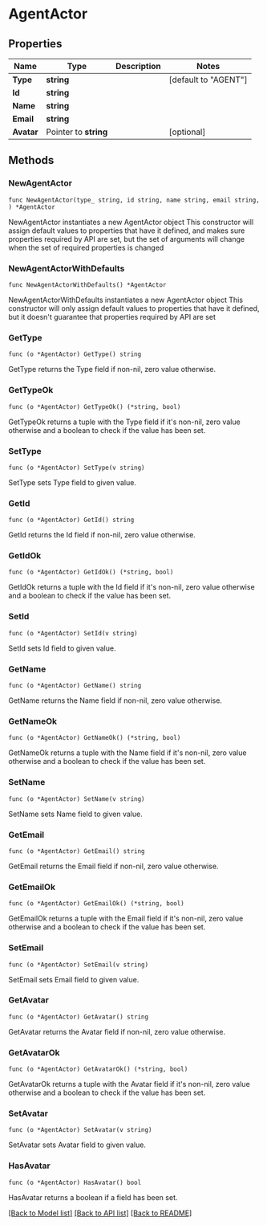 # AgentActor

## Properties

Name | Type | Description | Notes
------------ | ------------- | ------------- | -------------
**Type** | **string** |  | [default to "AGENT"]
**Id** | **string** |  | 
**Name** | **string** |  | 
**Email** | **string** |  | 
**Avatar** | Pointer to **string** |  | [optional] 

## Methods

### NewAgentActor

`func NewAgentActor(type_ string, id string, name string, email string, ) *AgentActor`

NewAgentActor instantiates a new AgentActor object
This constructor will assign default values to properties that have it defined,
and makes sure properties required by API are set, but the set of arguments
will change when the set of required properties is changed

### NewAgentActorWithDefaults

`func NewAgentActorWithDefaults() *AgentActor`

NewAgentActorWithDefaults instantiates a new AgentActor object
This constructor will only assign default values to properties that have it defined,
but it doesn't guarantee that properties required by API are set

### GetType

`func (o *AgentActor) GetType() string`

GetType returns the Type field if non-nil, zero value otherwise.

### GetTypeOk

`func (o *AgentActor) GetTypeOk() (*string, bool)`

GetTypeOk returns a tuple with the Type field if it's non-nil, zero value otherwise
and a boolean to check if the value has been set.

### SetType

`func (o *AgentActor) SetType(v string)`

SetType sets Type field to given value.


### GetId

`func (o *AgentActor) GetId() string`

GetId returns the Id field if non-nil, zero value otherwise.

### GetIdOk

`func (o *AgentActor) GetIdOk() (*string, bool)`

GetIdOk returns a tuple with the Id field if it's non-nil, zero value otherwise
and a boolean to check if the value has been set.

### SetId

`func (o *AgentActor) SetId(v string)`

SetId sets Id field to given value.


### GetName

`func (o *AgentActor) GetName() string`

GetName returns the Name field if non-nil, zero value otherwise.

### GetNameOk

`func (o *AgentActor) GetNameOk() (*string, bool)`

GetNameOk returns a tuple with the Name field if it's non-nil, zero value otherwise
and a boolean to check if the value has been set.

### SetName

`func (o *AgentActor) SetName(v string)`

SetName sets Name field to given value.


### GetEmail

`func (o *AgentActor) GetEmail() string`

GetEmail returns the Email field if non-nil, zero value otherwise.

### GetEmailOk

`func (o *AgentActor) GetEmailOk() (*string, bool)`

GetEmailOk returns a tuple with the Email field if it's non-nil, zero value otherwise
and a boolean to check if the value has been set.

### SetEmail

`func (o *AgentActor) SetEmail(v string)`

SetEmail sets Email field to given value.


### GetAvatar

`func (o *AgentActor) GetAvatar() string`

GetAvatar returns the Avatar field if non-nil, zero value otherwise.

### GetAvatarOk

`func (o *AgentActor) GetAvatarOk() (*string, bool)`

GetAvatarOk returns a tuple with the Avatar field if it's non-nil, zero value otherwise
and a boolean to check if the value has been set.

### SetAvatar

`func (o *AgentActor) SetAvatar(v string)`

SetAvatar sets Avatar field to given value.

### HasAvatar

`func (o *AgentActor) HasAvatar() bool`

HasAvatar returns a boolean if a field has been set.


[[Back to Model list]](../README.md#documentation-for-models) [[Back to API list]](../README.md#documentation-for-api-endpoints) [[Back to README]](../README.md)


